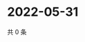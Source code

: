 # 2022-05-31

共 0 条

<!-- BEGIN WEIBO -->
<!-- 最后更新时间 Tue May 31 2022 20:26:46 GMT+0800 (China Standard Time) -->

<!-- END WEIBO -->
